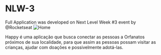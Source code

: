 # NLW-3
Full Application was developed on Next Level Week #3 event by @Rocketseat
![Home](https://user-images.githubusercontent.com/59658559/96353359-86116c80-10a1-11eb-9f86-d7733abbdfc0.png)

Happy é uma aplicação que busca conectar as pessoas a Orfanatos próximos de sua localidade, para que assim as pessoas possam visitar as crianças, ajudar com doações e possivelmente adotá-las.
